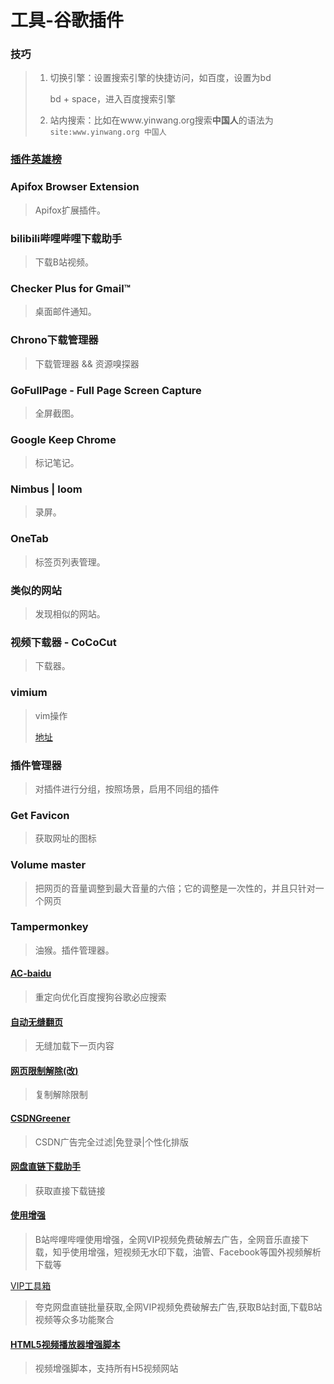 # 工具-谷歌插件

### 技巧

> 1. 切换引擎：设置搜索引擎的快捷访问，如百度，设置为bd
>
>    bd + space，进入百度搜索引擎
>
> 2. 站内搜索：比如在www.yinwang.org搜索**中国人**的语法为`site:www.yinwang.org 中国人`

### [插件英雄榜](https://zhaoolee.com/ChromeAppHeroes/#/)

### Apifox Browser Extension

> Apifox扩展插件。

### bilibili哔哩哔哩下载助手

> 下载B站视频。

### Checker Plus for Gmail™

> 桌面邮件通知。

### Chrono下载管理器

> 下载管理器 && 资源嗅探器

### GoFullPage - Full Page Screen Capture

> 全屏截图。

### Google Keep Chrome

> 标记笔记。

### Nimbus | loom

> 录屏。

### OneTab

> 标签页列表管理。

### 类似的网站

> 发现相似的网站。

### 视频下载器 - CoCoCut

> 下载器。

### vimium

> vim操作
>
> [地址](https://blog.csdn.net/lifushu/article/details/122672911)

### 插件管理器

> 对插件进行分组，按照场景，启用不同组的插件

### Get Favicon

> 获取网址的图标

### Volume master

> 把网页的音量调整到最大音量的六倍；它的调整是一次性的，并且只针对一个网页



### Tampermonkey

> 油猴。插件管理器。

#### [AC-baidu](https://greasyfork.org/zh-CN/scripts/14178-ac-baidu-%E9%87%8D%E5%AE%9A%E5%90%91%E4%BC%98%E5%8C%96%E7%99%BE%E5%BA%A6%E6%90%9C%E7%8B%97%E8%B0%B7%E6%AD%8C%E5%BF%85%E5%BA%94%E6%90%9C%E7%B4%A2-favicon-%E5%8F%8C%E5%88%97)

>重定向优化百度搜狗谷歌必应搜索

#### [自动无缝翻页](https://greasyfork.org/zh-CN/scripts/419215-%E8%87%AA%E5%8A%A8%E6%97%A0%E7%BC%9D%E7%BF%BB%E9%A1%B5)

> 无缝加载下一页内容

#### [网页限制解除(改)](https://greasyfork.org/zh-CN/scripts/28497-%E7%BD%91%E9%A1%B5%E9%99%90%E5%88%B6%E8%A7%A3%E9%99%A4-%E6%94%B9)

> 复制解除限制

#### [CSDNGreener](https://greasyfork.org/zh-CN/scripts/378351-csdngreener-csdn%E5%B9%BF%E5%91%8A%E5%AE%8C%E5%85%A8%E8%BF%87%E6%BB%A4-%E5%85%8D%E7%99%BB%E5%BD%95-%E4%B8%AA%E6%80%A7%E5%8C%96%E6%8E%92%E7%89%88-%E6%9C%80%E5%BC%BA%E8%80%81%E7%89%8C%E8%84%9A%E6%9C%AC-%E6%8C%81%E7%BB%AD%E6%9B%B4%E6%96%B0)

> CSDN广告完全过滤|免登录|个性化排版

#### [网盘直链下载助手](https://greasyfork.org/zh-CN/scripts/436446-%E7%BD%91%E7%9B%98%E7%9B%B4%E9%93%BE%E4%B8%8B%E8%BD%BD%E5%8A%A9%E6%89%8B)

> 获取直接下载链接

#### [使用增强](https://greasyfork.org/zh-CN/scripts/469407-b%E7%AB%99%E5%93%94%E5%93%A9%E5%93%94%E5%93%A9%E4%BD%BF%E7%94%A8%E5%A2%9E%E5%BC%BA-%E5%85%A8%E7%BD%91vip%E8%A7%86%E9%A2%91%E5%85%8D%E8%B4%B9%E7%A0%B4%E8%A7%A3%E5%8E%BB%E5%B9%BF%E5%91%8A-%E7%9F%A5%E4%B9%8E%E4%BD%BF%E7%94%A8%E5%A2%9E%E5%BC%BA-%E7%9F%AD%E8%A7%86%E9%A2%91%E6%97%A0%E6%B0%B4%E5%8D%B0%E4%B8%8B%E8%BD%BD-%E6%B2%B9%E7%AE%A1-facebook%E7%AD%89%E5%9B%BD%E5%A4%96%E8%A7%86%E9%A2%91%E8%A7%A3%E6%9E%90%E4%B8%8B%E8%BD%BD%E7%AD%89)

> B站哔哩哔哩使用增强，全网VIP视频免费破解去广告，全网音乐直接下载，知乎使用增强，短视频无水印下载，油管、Facebook等国外视频解析下载等

[VIP工具箱](https://greasyfork.org/zh-CN/scripts/384538-%E7%8E%A9%E7%9A%84%E5%97%A8-vip%E5%B7%A5%E5%85%B7%E7%AE%B1-%E5%A4%B8%E5%85%8B%E7%BD%91%E7%9B%98%E7%9B%B4%E9%93%BE%E6%89%B9%E9%87%8F%E8%8E%B7%E5%8F%96-%E5%85%A8%E7%BD%91vip%E8%A7%86%E9%A2%91%E5%85%8D%E8%B4%B9%E7%A0%B4%E8%A7%A3%E5%8E%BB%E5%B9%BF%E5%91%8A-%E8%8E%B7%E5%8F%96b%E7%AB%99%E5%B0%81%E9%9D%A2-%E4%B8%8B%E8%BD%BDb%E7%AB%99%E8%A7%86%E9%A2%91%E7%AD%89%E4%BC%97%E5%A4%9A%E5%8A%9F%E8%83%BD%E8%81%9A%E5%90%88-%E9%95%BF%E6%9C%9F%E6%9B%B4%E6%96%B0-%E6%94%BE%E5%BF%83%E4%BD%BF%E7%94%A8)

> 夸克网盘直链批量获取,全网VIP视频免费破解去广告,获取B站封面,下载B站视频等众多功能聚合

#### [HTML5视频播放器增强脚本](https://greasyfork.org/zh-CN/scripts/381682-html5视频播放器增强脚本)

> 视频增强脚本，支持所有H5视频网站
